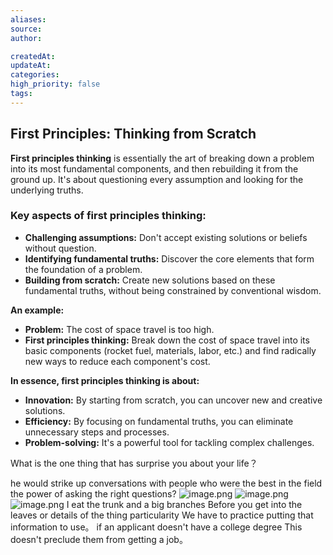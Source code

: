 ```yaml
---
aliases: 
source: 
author: 

createdAt: 
updateAt: 
categories: 
high_priority: false
tags:
---
```



## First Principles: Thinking from Scratch

**First principles thinking** is essentially the art of breaking down a problem into its most fundamental components, and then rebuilding it from the ground up. It's about questioning every assumption and looking for the underlying truths.  

### Key aspects of first principles thinking:

- **Challenging assumptions:** Don't accept existing solutions or beliefs without question.
- **Identifying fundamental truths:** Discover the core elements that form the foundation of a problem.  
- **Building from scratch:** Create new solutions based on these fundamental truths, without being constrained by conventional wisdom.

**An example:**

- **Problem:** The cost of space travel is too high.
- **First principles thinking:** Break down the cost of space travel into its basic components (rocket fuel, materials, labor, etc.) and find radically new ways to reduce each component's cost.

**In essence, first principles thinking is about:**

- **Innovation:** By starting from scratch, you can uncover new and creative solutions.
- **Efficiency:** By focusing on fundamental truths, you can eliminate unnecessary steps and processes.
- **Problem-solving:** It's a powerful tool for tackling complex challenges.  


What is the one thing that has surprise you about your life？

he would strike up conversations with people who were the best in the field
the power of asking the right questions?
![image.png](https://cdn.jsdelivr.net/gh/duanbiao2000/BlogGallery@main/picture/20240816171434.png)
![image.png](https://cdn.jsdelivr.net/gh/duanbiao2000/BlogGallery@main/picture/20240816171526.png)
![image.png](https://cdn.jsdelivr.net/gh/duanbiao2000/BlogGallery@main/picture/20240816171603.png)
I eat the trunk and a big branches Before you get into the leaves or details of the thing
particularity
We have to practice putting that information to use。
if an applicant doesn't  have a college degree This doesn't preclude them from getting a job。

